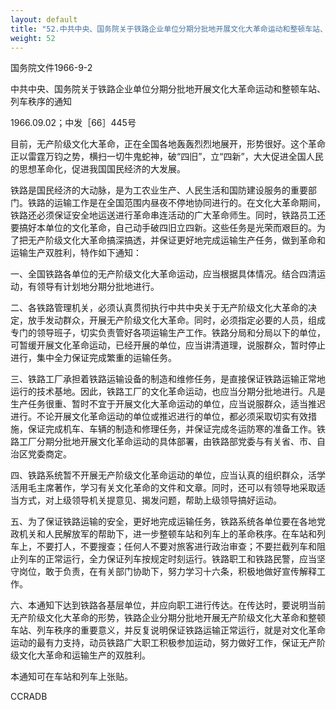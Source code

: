 ```yaml
---
layout: default
title: "52.中共中央、国务院关于铁路企业单位分期分批地开展文化大革命运动和整顿车站、列车秩序的通知"
weight: 52
---
```


国务院文件1966-9-2

中共中央、国务院关于铁路企业单位分期分批地开展文化大革命运动和整顿车站、列车秩序的通知

1966.09.02；中发［66］445号

目前，无产阶级文化大革命，正在全国各地轰轰烈烈地展开，形势很好。这个革命正以雷霆万钧之势，横扫一切牛鬼蛇神，破“四旧”，立“四新”，大大促进全国人民的思想革命化，促进我国国民经济的大发展。

铁路是国民经济的大动脉，是为工农业生产、人民生活和国防建设服务的重要部门。铁路的运输工作是在全国范围内昼夜不停地协同进行的。在文化大革命期间，铁路还必须保证安全地运送进行革命串连活动的广大革命师生。同时，铁路员工还要搞好本单位的文化革命，自己动手破四旧立四新。这些任务是光荣而艰巨的。为了把无产阶级文化大革命搞深搞透，并保证更好地完成运输生产任务，做到革命和运输生产双胜利，特作如下通知：

一、全国铁路各单位的无产阶级文化大革命运动，应当根据具体情况。结合四清运动，有领导有计划地分期分批地进行。

二、各铁路管理机关，必须认真贯彻执行中共中央关于无产阶级文化大革命的决定，放手发动群众，开展无产阶级文化大革命。同时，必须指定必要的人员，组成专门的领导班子，切实负责管好各项运输生产工作。铁路分局和分局以下的单位，可暂缓开展文化革命运动，已经开展的单位，应当讲清道理，说服群众，暂时停止进行，集中全力保证完成繁重的运输任务。

三、铁路工厂承担着铁路运输设备的制造和维修任务，是直接保证铁路运输正常地运行的技术基地。因此，铁路工厂的文化革命运动，也应当分期分批地进行。凡是生产任务很重、暂时不宜于开展文化大革命运动的单位，应当说服群众，适当推迟进行。不论开展文化革命运动的单位或推迟进行的单位，都必须采取切实有效措施，保证完成机车、车辆的制造和修理任务，并保证完成冬运防寒的准备工作。铁路工厂分期分批地开展文化革命运动的具体部署，由铁路部党委与有关省、市、自治区党委商定。

四、铁路系统暂不开展无产阶级文化革命运动的单位，应当认真的组织群众，活学活用毛主席著作，学习有关文化革命的文件和文章。同时，还可以有领导地采取适当方式，对上级领导机关提意见、揭发问题，帮助上级领导搞好运动。

五、为了保证铁路运输的安全，更好地完成运输任务，铁路系统各单位要在各地党政机关和人民解放军的帮助下，进一步整顿车站和列车上的革命秩序。在车站和列车上，不要打人，不要搜查；任何人不要对旅客进行政治审查；不要拦截列车和阻止列车的正常运行，全力保证列车按规定时刻运行。铁路职工和铁路民警，应当坚守岗位，敢于负责，在有关部门协助下，努力学习十六条，积极地做好宣传解释工作。

六、本通知下达到铁路各基层单位，并应向职工进行传达。在传达时，要说明当前无产阶级文化大革命的形势，铁路企业分期分批地开展无产阶级文化大革命和整顿车站、列车秩序的重要意义，并反复说明保证铁路运输正常运行，就是对文化革命运动的最有力支持，动员铁路广大职工积极参加运动，努力做好工作，保证无产阶级文化大革命和运输生产的双胜利。

本通知可在车站和列车上张贴。

CCRADB

